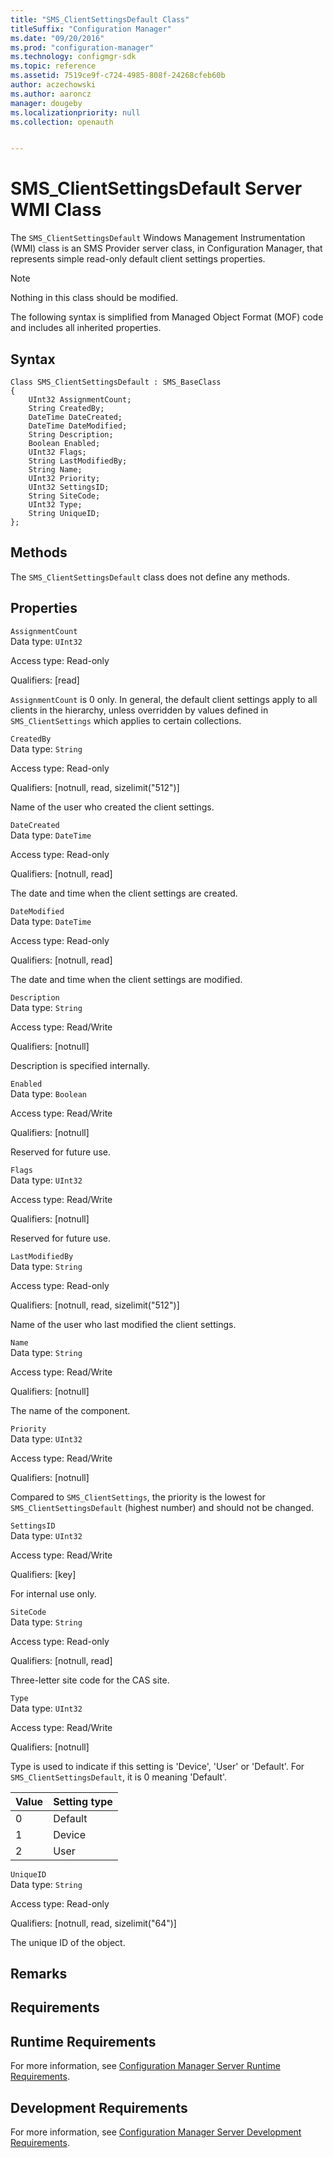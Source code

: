 ```yaml
---
title: "SMS_ClientSettingsDefault Class"
titleSuffix: "Configuration Manager"
ms.date: "09/20/2016"
ms.prod: "configuration-manager"
ms.technology: configmgr-sdk
ms.topic: reference
ms.assetid: 7519ce9f-c724-4985-808f-24268cfeb60b
author: aczechowski
ms.author: aaroncz
manager: dougeby
ms.localizationpriority: null
ms.collection: openauth


---
```

# SMS_ClientSettingsDefault Server WMI Class
The `SMS_ClientSettingsDefault` Windows Management Instrumentation (WMI) class is an SMS Provider server class, in Configuration Manager, that represents simple read-only default client settings properties.  

> [!NOTE]
>  Nothing in this class should be modified.  

 The following syntax is simplified from Managed Object Format (MOF) code and includes all inherited properties.  

## Syntax  

```  
Class SMS_ClientSettingsDefault : SMS_BaseClass  
{  
    UInt32 AssignmentCount;  
    String CreatedBy;  
    DateTime DateCreated;  
    DateTime DateModified;  
    String Description;  
    Boolean Enabled;  
    UInt32 Flags;  
    String LastModifiedBy;  
    String Name;  
    UInt32 Priority;  
    UInt32 SettingsID;  
    String SiteCode;  
    UInt32 Type;  
    String UniqueID;  
};  
```  

## Methods  
 The `SMS_ClientSettingsDefault` class does not define any methods.  

## Properties  
 `AssignmentCount`  
 Data type: `UInt32`  

 Access type: Read-only  

 Qualifiers: [read]  

 `AssignmentCount` is 0 only. In general, the default client settings apply to all clients in the hierarchy, unless overridden by values defined in `SMS_ClientSettings` which applies to certain collections.  

 `CreatedBy`  
 Data type: `String`  

 Access type: Read-only  

 Qualifiers: [notnull, read, sizelimit("512")]  

 Name of the user who created the client settings.  

 `DateCreated`  
 Data type: `DateTime`  

 Access type: Read-only  

 Qualifiers: [notnull, read]  

 The date and time when the client settings are created.  

 `DateModified`  
 Data type: `DateTime`  

 Access type: Read-only  

 Qualifiers: [notnull, read]  

 The date and time when the client settings are modified.  

 `Description`  
 Data type: `String`  

 Access type: Read/Write  

 Qualifiers: [notnull]  

 Description is specified internally.  

 `Enabled`  
 Data type: `Boolean`  

 Access type: Read/Write  

 Qualifiers: [notnull]  

 Reserved for future use.  

 `Flags`  
 Data type: `UInt32`  

 Access type: Read/Write  

 Qualifiers: [notnull]  

 Reserved for future use.  

 `LastModifiedBy`  
 Data type: `String`  

 Access type: Read-only  

 Qualifiers: [notnull, read, sizelimit("512")]  

 Name of the user who last modified the client settings.  

 `Name`  
 Data type: `String`  

 Access type: Read/Write  

 Qualifiers: [notnull]  

 The name of the component.  

 `Priority`  
 Data type: `UInt32`  

 Access type: Read/Write  

 Qualifiers: [notnull]  

 Compared to `SMS_ClientSettings`, the priority is the lowest for `SMS_ClientSettingsDefault` (highest number) and should not be changed.  

 `SettingsID`  
 Data type: `UInt32`  

 Access type: Read/Write  

 Qualifiers: [key]  

 For internal use only.  

 `SiteCode`  
 Data type: `String`  

 Access type: Read-only  

 Qualifiers: [notnull, read]  

 Three-letter site code for the CAS site.  

 `Type`  
 Data type: `UInt32`  

 Access type: Read/Write  

 Qualifiers: [notnull]  

 Type is used to indicate if this setting is 'Device', 'User' or 'Default'. For `SMS_ClientSettingsDefault`, it is 0 meaning 'Default'.  

|Value|Setting type|  
|-|-|  
|0|Default|  
|1|Device|  
|2|User|  

 `UniqueID`  
 Data type: `String`  

 Access type: Read-only  

 Qualifiers: [notnull, read, sizelimit("64")]  

 The unique ID of the object.  

## Remarks  

## Requirements  

## Runtime Requirements  
 For more information, see [Configuration Manager Server Runtime Requirements](../../../../../develop/core/reqs/server-runtime-requirements.md).  

## Development Requirements  
 For more information, see [Configuration Manager Server Development Requirements](../../../../../develop/core/reqs/server-development-requirements.md).
